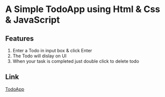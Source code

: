 # A Simple TodoApp using Html & Css & JavaScript

## Features

1. Enter a Todo in input box & click Enter
2. The Todo will dislay on UI
3. When your task is completed just double click to delete todo

## Link
[TodoApp](https://abhayks2808.github.io/Simple-Todo-App/)